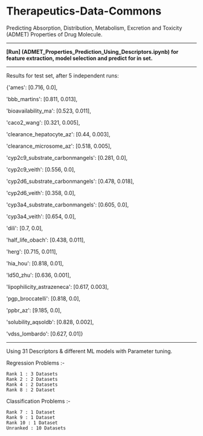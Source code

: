 # Therapeutics-Data-Commons
Predicting Absorption, Distribution, Metabolism, Excretion and Toxicity (ADMET) Properties of Drug Molecule.

---

**[Run] (ADMET_Properties_Prediction_Using_Descriptors.ipynb) for feature extraction, model selection and predict for in set.**

---
Results for test set, after 5 independent runs:


{'ames': [0.716, 0.0],

 'bbb_martins': [0.811, 0.013],
 
 'bioavailability_ma': [0.523, 0.011],
 
 'caco2_wang': [0.321, 0.005],
 
 'clearance_hepatocyte_az': [0.44, 0.003],
 
 'clearance_microsome_az': [0.518, 0.005],
 
 'cyp2c9_substrate_carbonmangels': [0.281, 0.0],
 
 'cyp2c9_veith': [0.556, 0.0],
 
 'cyp2d6_substrate_carbonmangels': [0.478, 0.018],
 
 'cyp2d6_veith': [0.358, 0.0],
 
 'cyp3a4_substrate_carbonmangels': [0.605, 0.0],
 
 'cyp3a4_veith': [0.654, 0.0],
 
 'dili': [0.7, 0.0],
 
 'half_life_obach': [0.438, 0.011],
 
 'herg': [0.715, 0.011],
 
 'hia_hou': [0.818, 0.01],
 
 'ld50_zhu': [0.636, 0.001],
 
 'lipophilicity_astrazeneca': [0.617, 0.003],
 
 'pgp_broccatelli': [0.818, 0.0],
 
 'ppbr_az': [9.185, 0.0],
 
 'solubility_aqsoldb': [0.828, 0.002],
 
 'vdss_lombardo': [0.627, 0.01]}
 
---
Using 31 Descriptors & different ML models with Parameter tuning.

  Regression Problems :-
  
    Rank 1 : 3 Datasets
    Rank 2 : 2 Datasets
    Rank 4 : 2 Datasets
    Rank 8 : 2 Dataset

  Classification Problems :-
  
    Rank 7 : 1 Dataset
    Rank 9 : 1 Dataset
    Rank 10 : 1 Dataset
    Unranked : 10 Datasets
